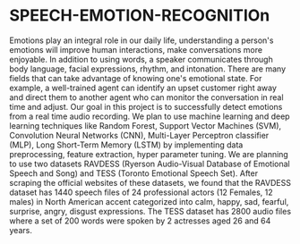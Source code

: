 # SPEECH-EMOTION-RECOGNITIOn
Emotions play an integral role in our daily life, understanding a person's emotions will improve
human interactions, make conversations more enjoyable. In addition to using words, a speaker
communicates through body language, facial expressions, rhythm, and intonation. There are
many fields that can take advantage of knowing one's emotional state. For example, a
well-trained agent can identify an upset customer right away and direct them to another agent
who can monitor the conversation in real time and adjust. Our goal in this project is to
successfully detect emotions from a real time audio recording. We plan to use machine learning
and deep learning techniques like Random Forest, Support Vector Machines (SVM),
Convolution Neural Networks (CNN), Multi-Layer Perceptron classifier (MLP), Long
Short-Term Memory (LSTM) by implementing data preprocessing, feature extraction, hyper
parameter tuning.
We are planning to use two datasets RAVDESS (Ryerson Audio-Visual Database of Emotional
Speech and Song) and TESS (Toronto Emotional Speech Set). After scraping the official
websites of these datasets, we found that the RAVDESS dataset has 1440 speech files of 24
professional actors (12 Females, 12 males) in North American accent categorized into calm,
happy, sad, fearful, surprise, angry, disgust expressions. The TESS dataset has 2800 audio files
where a set of 200 words were spoken by 2 actresses aged 26 and 64 years.
